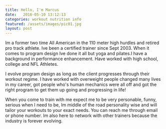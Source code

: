 ```yaml
---
title: Hello, I'm Marcus
date:   2016-05-10 13:12:13
categories: workout nutrition info
featured: /assets/images/pic01.jpg
layout: post
---
```


Im a former two time All American in the 110 meter high hurdles and retired pro track athlete. Ive been a certified trainer since Sept 2003. When it comes to program design Ive done it all but yoga and pilates.I have a background in performance enhancement. Have worked with high school, college and NFL Athletes.

I evolve program design as long as the client progresses through their workout regime. I have worked with overweight people changed many lives in my career, got people who's human mechanics were all off and got the right program to get them up going and progressing in life!

When you come to train with me expect me to be very personable, funny, serious when I need to be, Im middle of the road personality wise and will tailor your workouts to your exact needs. You can reach me through email or phone number. Im also here to network with other trainers because the industry is forever evolving.
